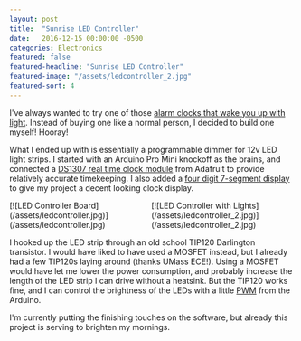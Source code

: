 ```yaml
---
layout: post
title:  "Sunrise LED Controller"
date:   2016-12-15 00:00:00 -0500
categories: Electronics
featured: false
featured-headline: "Sunrise LED Controller"
featured-image: "/assets/ledcontroller_2.jpg"
featured-sort: 4
---
```


I've always wanted to try one of those [alarm clocks that wake you up with light](http://www.usa.philips.com/c-p/HF3520_60/wake-up-light). Instead of buying one like a normal person, I decided to build one myself! Hooray!

What I ended up with is essentially a programmable dimmer for 12v LED light strips. I started with an Arduino Pro Mini knockoff as the brains, and connected a [DS1307 real time clock module](https://www.adafruit.com/products/264) from Adafruit to provide relatively accurate timekeeping. I also added a [four digit 7-segment display](https://www.adafruit.com/products/881) to give my project a decent looking clock display.

<div class='image-container' style='width:49%;display:inline-block;'>
[![LED Controller Board](/assets/ledcontroller.jpg)](/assets/ledcontroller.jpg)
</div>
<div class='image-container' style='width:49%;display:inline-block;'>
[![LED Controller with Lights](/assets/ledcontroller_2.jpg)](/assets/ledcontroller_2.jpg)
</div>

I hooked up the LED strip through an old school TIP120 Darlington transistor. I would have liked to have used a MOSFET instead, but I already had a few TIP120s laying around (thanks UMass ECE!). Using a MOSFET would have let me lower the power consumption, and probably increase the length of the LED strip I can drive without a heatsink. But the TIP120 works fine, and I can control the brightness of the LEDs with a little [PWM](https://en.wikipedia.org/wiki/Pulse-width_modulation) from the Arduino.

I'm currently putting the finishing touches on the software, but already this project is serving to brighten my mornings.
